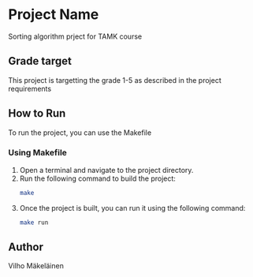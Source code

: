 # Project Name

Sorting algorithm prject for TAMK course

## Grade target

This project is targetting the grade 1-5 as described in the project requirements

## How to Run

To run the project, you can use the Makefile

### Using Makefile

1. Open a terminal and navigate to the project directory.
2. Run the following command to build the project:
    ```bash
    make
    ```
3. Once the project is built, you can run it using the following command:
    ```bash
    make run
    ```

## Author

Vilho Mäkeläinen